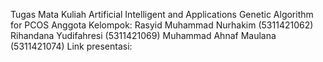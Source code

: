 Tugas Mata Kuliah Artificial Intelligent and Applications
Genetic Algorithm for PCOS
Anggota Kelompok:
Rasyid Muhammad Nurhakim (5311421062)
Rihandana Yudifahresi (5311421069)
Muhammad Ahnaf Maulana (5311421074)
Link presentasi:
